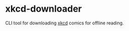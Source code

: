 xkcd-downloader
===============

CLI tool for downloading [xkcd](www.xkcd.com) comics for offline reading.
